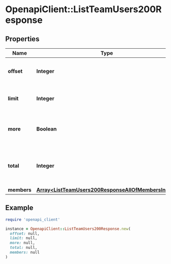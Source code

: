 # OpenapiClient::ListTeamUsers200Response

## Properties

| Name | Type | Description | Notes |
| ---- | ---- | ----------- | ----- |
| **offset** | **Integer** | Echoes offset pagination property. | [optional][readonly] |
| **limit** | **Integer** | Echoes limit pagination property. | [optional][readonly] |
| **more** | **Boolean** | Indicates if there are additional records to return | [optional][readonly] |
| **total** | **Integer** | The total number of records matching the given query. | [optional][readonly] |
| **members** | [**Array&lt;ListTeamUsers200ResponseAllOfMembersInner&gt;**](ListTeamUsers200ResponseAllOfMembersInner.md) |  | [optional] |

## Example

```ruby
require 'openapi_client'

instance = OpenapiClient::ListTeamUsers200Response.new(
  offset: null,
  limit: null,
  more: null,
  total: null,
  members: null
)
```

